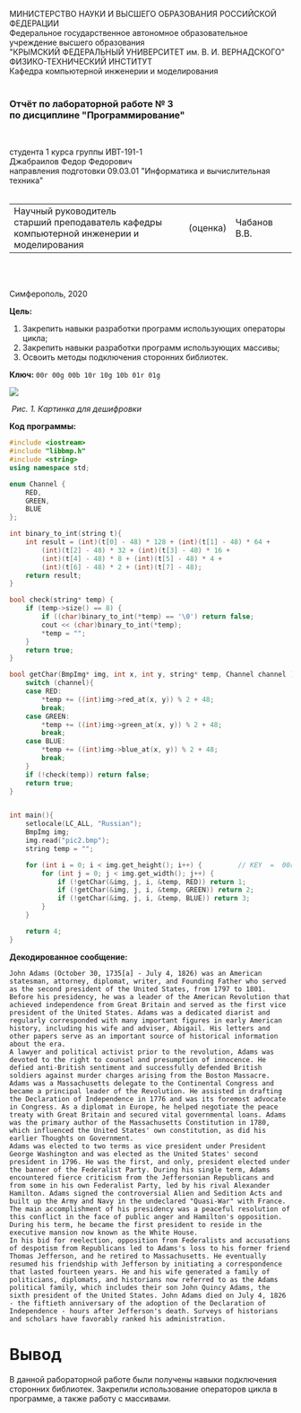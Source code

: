 МИНИСТЕРСТВО НАУКИ  И ВЫСШЕГО ОБРАЗОВАНИЯ РОССИЙСКОЙ ФЕДЕРАЦИИ  
Федеральное государственное автономное образовательное учреждение высшего образования  
"КРЫМСКИЙ ФЕДЕРАЛЬНЫЙ УНИВЕРСИТЕТ им. В. И. ВЕРНАДСКОГО"  
ФИЗИКО-ТЕХНИЧЕСКИЙ ИНСТИТУТ  
Кафедра компьютерной инженерии и моделирования
<br/><br/>

### Отчёт по лабораторной работе № 3<br/> по дисциплине "Программирование"
<br/>

студента 1 курса группы ИВТ-191-1  
Джабраилов Федор Федорович  
направления подготовки 09.03.01 "Информатика и вычислительная техника"  
<br/>

<table>
<tr><td>Научный руководитель<br/> старший преподаватель кафедры<br/> компьютерной инженерии и моделирования</td>
<td>(оценка)</td>
<td>Чабанов В.В.</td>
</tr>
</table>
<br/><br/>

Симферополь, 2020







**Цель:**

1. Закрепить навыки разработки программ использующих операторы цикла;
2. Закрепить навыки разработки программ использующих массивы;
3. Освоить методы подключения сторонних библиотек.



**Ключ:**     ```00r 00g 00b 10r 10g 10b 01r 01g```

![](https://github.com/fedyad99/pr/blob/master/lab3/img/pic2.bmp?raw=true)

​													*Рис. 1. Картинка для дешифровки*



**Код программы:** 

``` c++
#include <iostream>
#include "libbmp.h"
#include <string>
using namespace std;

enum Channel {
	RED,
	GREEN,
	BLUE
};

int binary_to_int(string t){
	int result = (int)(t[0] - 48) * 128 + (int)(t[1] - 48) * 64 +
		(int)(t[2] - 48) * 32 + (int)(t[3] - 48) * 16 +
		(int)(t[4] - 48) * 8 + (int)(t[5] - 48) * 4 +
		(int)(t[6] - 48) * 2 + (int)(t[7] - 48);
	return result;
}

bool check(string* temp) {
	if (temp->size() == 8) {
		if ((char)binary_to_int(*temp) == '\0') return false;
		cout << (char)binary_to_int(*temp);
		*temp = "";
	}
	return true;
}

bool getChar(BmpImg* img, int x, int y, string* temp, Channel channel ) {
	switch (channel){
	case RED: 
		*temp += ((int)img->red_at(x, y)) % 2 + 48;
		break;
	case GREEN: 
		*temp += ((int)img->green_at(x, y)) % 2 + 48;
		break;
	case BLUE: 
		*temp += ((int)img->blue_at(x, y)) % 2 + 48;
		break;
	}
	if (!check(temp)) return false;
	return true;
}


int main(){
	setlocale(LC_ALL, "Russian");
	BmpImg img;
	img.read("pic2.bmp");
	string temp = "";

	for (int i = 0; i < img.get_height(); i++) {         // KEY  =  00r 00g 00b 10r 10g 10b 01r 01g
		for (int j = 0; j < img.get_width(); j++) {   
			if (!getChar(&img, j, i, &temp, RED)) return 1;
			if (!getChar(&img, j, i, &temp, GREEN)) return 2;
			if (!getChar(&img, j, i, &temp, BLUE)) return 3;
		}
	}

	return 4;
}
```

**Декодированное сообщение:**

```
John Adams (October 30, 1735[a] - July 4, 1826) was an American statesman, attorney, diplomat, writer, and Founding Father who served as the second president of the United States, from 1797 to 1801. Before his presidency, he was a leader of the American Revolution that achieved independence from Great Britain and served as the first vice president of the United States. Adams was a dedicated diarist and regularly corresponded with many important figures in early American history, including his wife and adviser, Abigail. His letters and other papers serve as an important source of historical information about the era.
A lawyer and political activist prior to the revolution, Adams was devoted to the right to counsel and presumption of innocence. He defied anti-British sentiment and successfully defended British soldiers against murder charges arising from the Boston Massacre. Adams was a Massachusetts delegate to the Continental Congress and became a principal leader of the Revolution. He assisted in drafting the Declaration of Independence in 1776 and was its foremost advocate in Congress. As a diplomat in Europe, he helped negotiate the peace treaty with Great Britain and secured vital governmental loans. Adams was the primary author of the Massachusetts Constitution in 1780, which influenced the United States' own constitution, as did his earlier Thoughts on Government.
Adams was elected to two terms as vice president under President George Washington and was elected as the United States' second president in 1796. He was the first, and only, president elected under the banner of the Federalist Party. During his single term, Adams encountered fierce criticism from the Jeffersonian Republicans and from some in his own Federalist Party, led by his rival Alexander Hamilton. Adams signed the controversial Alien and Sedition Acts and built up the Army and Navy in the undeclared "Quasi-War" with France. The main accomplishment of his presidency was a peaceful resolution of this conflict in the face of public anger and Hamilton's opposition. During his term, he became the first president to reside in the executive mansion now known as the White House.
In his bid for reelection, opposition from Federalists and accusations of despotism from Republicans led to Adams's loss to his former friend Thomas Jefferson, and he retired to Massachusetts. He eventually resumed his friendship with Jefferson by initiating a correspondence that lasted fourteen years. He and his wife generated a family of politicians, diplomats, and historians now referred to as the Adams political family, which includes their son John Quincy Adams, the sixth president of the United States. John Adams died on July 4, 1826 - the fiftieth anniversary of the adoption of the Declaration of Independence - hours after Jefferson's death. Surveys of historians and scholars have favorably ranked his administration.
```

# Вывод
В данной рабораторной работе были получены навыки подключения сторонних библиотек. Закрепили использование операторов цикла в программе, а также работу с массивами.